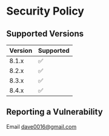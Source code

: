 # Security Policy

## Supported Versions

| Version | Supported          |
|---------|--------------------|
| 8.1.x   | :white_check_mark: |
| 8.2.x   | :white_check_mark: |
| 8.3.x   | :white_check_mark: |
| 8.4.x   | :white_check_mark: |

## Reporting a Vulnerability

Email dave0016@gmail.com